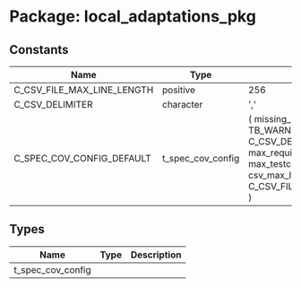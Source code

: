 # Package: local_adaptations_pkg
## Constants
| Name                       | Type              | Value                                                                                                                                                                                                                                                                         | Description |
| -------------------------- | ----------------- | ----------------------------------------------------------------------------------------------------------------------------------------------------------------------------------------------------------------------------------------------------------------------------- | ----------- |
| C_CSV_FILE_MAX_LINE_LENGTH | positive          |  256                                                                                                                                                                                                                                                                          |             |
| C_CSV_DELIMITER            | character         |  ','                                                                                                                                                                                                                                                                          |             |
| C_SPEC_COV_CONFIG_DEFAULT  | t_spec_cov_config |  (         missing_req_label_severity  => TB_WARNING,         csv_delimiter               => C_CSV_DELIMITER,         max_requirements            => 1000,         max_testcases_per_req       => 20,         csv_max_line_length         => C_CSV_FILE_MAX_LINE_LENGTH     ) |             |
## Types
| Name              | Type | Description |
| ----------------- | ---- | ----------- |
| t_spec_cov_config |      |             |
